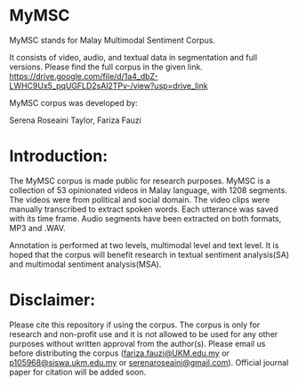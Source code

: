 # MyMSC
MyMSC stands for Malay Multimodal Sentiment Corpus.

It consists of video, audio, and textual data in segmentation and full versions.
Please find the full corpus in the given link.
https://drive.google.com/file/d/1a4_dbZ-LWHC9Ux5_pqUGFLD2sAl2TPv-/view?usp=drive_link

MyMSC corpus was developed by:

Serena Roseaini Taylor, Fariza Fauzi 

# Introduction:

The MyMSC corpus is made public for research purposes.
MyMSC is a collection of 53 opinionated videos in Malay language, with 1208 segments. The videos were from political and social domain.
The video clips were manually transcribed to extract spoken words. Each utterance was saved with its time frame.
Audio segments have been extracted on both formats, MP3 and .WAV.

Annotation is performed at two levels, multimodal level and text level. It is hoped that the corpus will benefit research in textual sentiment analysis(SA)
and multimodal sentiment analysis(MSA).


# Disclaimer:

Please cite this repository if using the corpus.
The corpus is only for research and non-profit use and it is not allowed to be used for any other purposes without written approval from the author(s). 
Please email us before distributing the corpus (fariza.fauzi@UKM.edu.my or p105968@siswa.ukm.edu.my or serenaroseaini@gmail.com).
Official journal paper for citation will be added soon.
